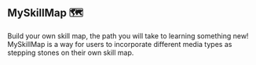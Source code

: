 ## MySkillMap 🗺️

Build your own skill map, the path you will take to learning something new! MySkillMap is a way for users to incorporate different media types as stepping stones on their own skill map.

